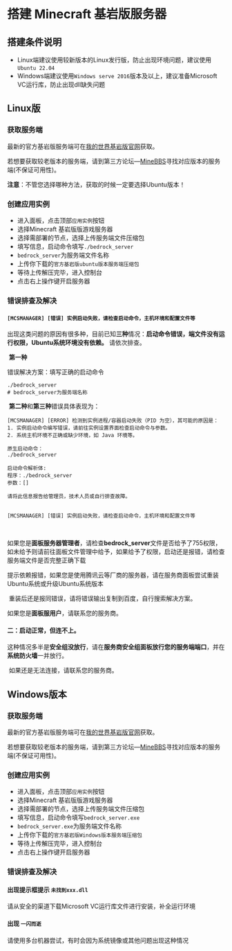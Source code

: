 # 搭建 Minecraft 基岩版服务器

## 搭建条件说明

- Linux端建议使用较新版本的Linux发行版，防止出现环境问题，建议使用`Ubuntu 22.04`
- Windows端建议使用`Windows serve 2016`版本及以上，建议准备Microsoft VC运行库，防止出现dll缺失问题

## Linux版

### 获取服务端

最新的官方基岩版服务端可在[我的世界基岩版官网](https://www.minecraft.net/zh-hans/download/server/bedrock)获取。

若想要获取较老版本的服务端，请到第三方论坛—[MineBBS](https://www.minebbs.com/bds/history)寻找对应版本的服务端(不保证可用性)。

**注意**：不管您选择哪种方法，获取的时候一定要选择Ubuntu版本！

### 创建应用实例

- 进入面板，点击顶部`应用实例`按钮
- 选择Minecraft 基岩版版游戏服务器
- 选择需部署的节点，选择上传服务端文件压缩包
- 填写信息，启动命令填写`./bedrock_server`
- `bedrock_server`为服务端文件名称
- 上传你下载的`官方基岩版ubuntu版本服务端压缩包`
- 等待上传解压完毕，进入控制台
- 点击右上操作键开启服务器

### 错误排查及解决

#### `[MCSMANAGER] [错误] 实例启动失败，请检查启动命令，主机环境和配置文件等`

​	出现这类问题的原因有很多种，目前已知**三种**情况：**启动命令错误，端文件没有运行权限，Ubuntu系统环境没有依赖。** 请依次排查。

​	**第一种**

错误解决方案：填写正确的启动命令
```
./bedrock_server
# bedrock_server为服务端名称
```

​	**第二种**和**第三种**错误具体表现为：

```
[MCSMANAGER] [ERROR] 检测到实例进程/容器启动失败（PID 为空），其可能的原因是：
1. 实例启动命令编写错误，请前往实例设置界面检查启动命令与参数。
2. 系统主机环境不正确或缺少环境，如 Java 环境等。

原生启动命令：
./bedrock_server

启动命令解析体:
程序：./bedrock_server
参数：[]

请将此信息报告给管理员，技术人员或自行排查故障。


[MCSMANAGER] [错误] 实例启动失败，请检查启动命令，主机环境和配置文件等
```

​	

如果您是**面板服务器管理者**，请检查**bedrock_server**文件是否给予了755权限，如未给予则请前往面板文件管理中给予，如果给予了权限，启动还是报错，请检查服务端文件是否完整正确下载

​		提示依赖报错，如果您是使用腾讯云等厂商的服务器，请在服务商面板尝试重装Ubuntu系统或升级Ubuntu系统版本

​		重装后还是报同错误，请将错误输出复制到百度，自行搜索解决方案。

如果您是**面板服用户**，请联系您的服务商。


#### 二：启动正常，但连不上。

​	这种情况多半是**安全组没放行**，请在**服务商安全组面板放行您的服务端端口**，并在**系统防火墙**一并放行。

​	如果还是无法连接，请联系您的服务商。

## Windows版本

### 获取服务端

最新的官方基岩版服务端可在[我的世界基岩版官网](https://www.minecraft.net/zh-hans/download/server/bedrock)获取。

若想要获取较老版本的服务端，请到第三方论坛—[MineBBS](https://www.minebbs.com/bds/history)寻找对应版本的服务端(不保证可用性)。

### 创建应用实例

- 进入面板，点击顶部`应用实例`按钮
- 选择Minecraft 基岩版版游戏服务器
- 选择需部署的节点，选择上传服务端文件压缩包
- 填写信息，启动命令填写`bedrock_server.exe`
- `bedrock_server.exe`为服务端文件名称
- 上传你下载的`官方基岩版Windows版本服务端压缩包`
- 等待上传解压完毕，进入控制台
- 点击右上操作键开启服务器

### 错误排查及解决

#### 出现提示框提示 `未找到xxx.dll`

请从安全的渠道下载Microsoft VC运行库文件进行安装，补全运行环境

#### 出现 `一闪而逝`

请使用多台机器尝试，有时会因为系统镜像或其他问题出现这种情况